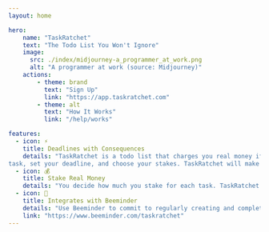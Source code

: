 ```yaml
---
layout: home

hero:
    name: "TaskRatchet"
    text: "The Todo List You Won't Ignore"
    image:
      src: ./index/midjourney-a_programmer_at_work.png
      alt: "A programmer at work (source: Midjourney)"
    actions:
        - theme: brand
          text: "Sign Up"
          link: "https://app.taskratchet.com"
        - theme: alt
          text: "How It Works"
          link: "/help/works"

features:
  - icon: ⚡️
    title: Deadlines with Consequences
    details: "TaskRatchet is a todo list that charges you real money if you don't complete your tasks on time. Define your
task, set your deadline, and choose your stakes. TaskRatchet will make sure you follow through."
  - icon: 💰
    title: Stake Real Money
    details: "You decide how much you stake for each task. TaskRatchet will charge you that amount if you miss your deadline. Completed the task but forgot to check it off? Reply to the charge notification and we'll cancel the charge for you."
  - icon: 🐝
    title: Integrates with Beeminder
    details: "Use Beeminder to commit to regularly creating and completing tasks. TaskRatchet will automatically send data to your Beeminder goal."
    link: "https://www.beeminder.com/taskratchet"
---
```

